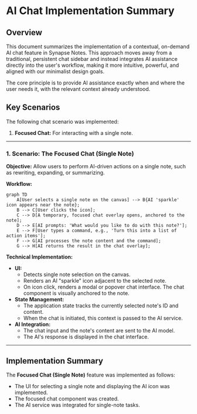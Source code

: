 # AI Chat Implementation Summary

## Overview

This document summarizes the implementation of a contextual, on-demand AI chat feature in Synapse Notes. This approach moves away from a traditional, persistent chat sidebar and instead integrates AI assistance directly into the user's workflow, making it more intuitive, powerful, and aligned with our minimalist design goals.

The core principle is to provide AI assistance exactly when and where the user needs it, with the relevant context already understood.

## Key Scenarios

The following chat scenario was implemented:

1.  **Focused Chat:** For interacting with a single note.

---

### 1. Scenario: The Focused Chat (Single Note)

**Objective:** Allow users to perform AI-driven actions on a single note, such as rewriting, expanding, or summarizing.

**Workflow:**
```mermaid
graph TD
    A[User selects a single note on the canvas] --> B{AI 'sparkle' icon appears near the note};
    B --> C[User clicks the icon];
    C --> D[A temporary, focused chat overlay opens, anchored to the note];
    D --> E[AI prompts: 'What would you like to do with this note?'];
    E --> F[User types a command, e.g., 'Turn this into a list of action items'];
    F --> G[AI processes the note content and the command];
    G --> H[AI returns the result in the chat overlay];
```

**Technical Implementation:**
-   **UI:**
    -   Detects single note selection on the canvas.
    -   Renders an AI "sparkle" icon adjacent to the selected note.
    -   On icon click, renders a modal or popover chat interface. The chat component is visually anchored to the note.
-   **State Management:**
    -   The application state tracks the currently selected note's ID and content.
    -   When the chat is initiated, this context is passed to the AI service.
-   **AI Integration:**
    -   The chat input and the note's content are sent to the AI model.
    -   The AI's response is displayed in the chat interface.

---

## Implementation Summary

The **Focused Chat (Single Note)** feature was implemented as follows:
- The UI for selecting a single note and displaying the AI icon was implemented.
- The focused chat component was created.
- The AI service was integrated for single-note tasks.